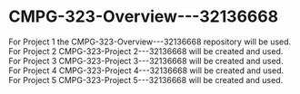 # CMPG-323-Overview---32136668

For Project 1 the CMPG-323-Overview---32136668 repository will be used. 
For Project 2 CMPG-323-Project 2---32136668 will be created and used.
For Project 3 CMPG-323-Project 3---32136668 will be created and used.
For Project 4 CMPG-323-Project 4---32136668 will be created and used.
For Project 5 CMPG-323-Project 5---32136668 will be created and used.


